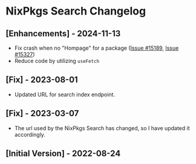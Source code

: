 # NixPkgs Search Changelog

## [Enhancements] - 2024-11-13

- Fix crash when no "Hompage" for a package ([Issue #15189](https://github.com/raycast/extensions/issues/15189), [Issue #15327](https://github.com/raycast/extensions/issues/15327))
- Reduce code by utilizing `useFetch`

## [Fix] - 2023-08-01

- Updated URL for search index endpoint.

## [Fix] - 2023-03-07

- The url used by the NixPkgs Search has changed, so I have updated it accordingly.

## [Initial Version] - 2022-08-24
